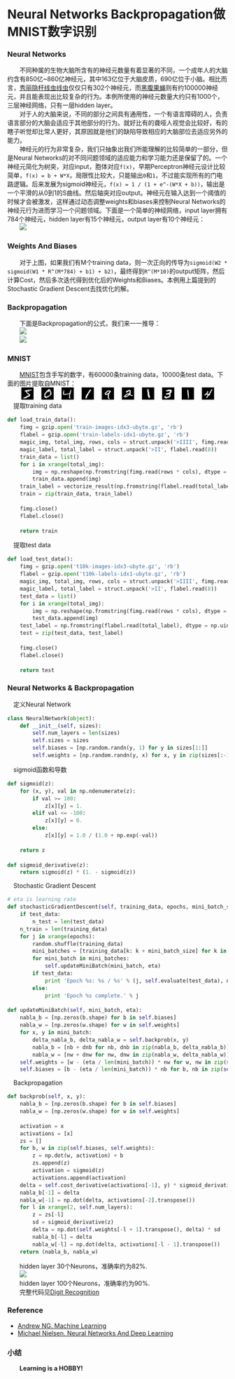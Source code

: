 Neural Networks Backpropagation做MNIST数字识别
==============================================

### Neural Networks
&emsp;&emsp;不同种属的生物大脑所含有的神经元数量有着显著的不同，一个成年人的大脑约含有850亿~860亿神经元，其中163亿位于大脑皮质，690亿位于小脑。相比而言，[秀丽隐杆线虫线虫](https://en.wikipedia.org/wiki/Caenorhabditis_elegans)仅仅只有302个神经元，而[黑腹果蝇](https://en.wikipedia.org/wiki/Drosophila_melanogaster)则有约100000神经元，并且能表现出比较复杂的行为。本例所使用的神经元数量大约只有1000个，三层神经网络，只有一层hidden layer。  
&emsp;&emsp;对于人的大脑来说，不同的部分之间具有通用性，一个有语言障碍的人，负责语言部分的大脑会适应于其他部分的行为。就好比有的聋哑人视觉会比较好，有的瞎子听觉却比常人更好，其原因就是他们的缺陷导致相应的大脑部位去适应另外的能力。  
&emsp;&emsp;神经元的行为非常复杂，我们只抽象出我们所能理解的比较简单的一部分，但是Neural Networks的对不同问题领域的适应能力和学习能力还是保留了的。一个神经元简化为树突，对应input，胞体对应`f(x)`，早期Perceptron神经元设计比较简单，`f(x) = b + W*X`，局限性比较大，只能输出`0`和`1`，不过能实现所有的门电路逻辑。后来发展为sigmoid神经元，`f(x) = 1 / (1 + e^-(W*X + b))`，输出是一个平滑的从0到1的S曲线。然后轴突对应output。神经元在输入达到一个阈值的时候才会被激发，这样通过动态调整weights和biases来控制Neural Networks的神经元行为进而学习一个问题领域。下面是一个简单的神经网络，input layer拥有784个神经元，hidden layer有15个神经元，output layer有10个神经元：  
&emsp;&emsp;<img src='http://neuralnetworksanddeeplearning.com/images/tikz12.png' />  

### Weights And Biases
&emsp;&emsp;对于上图，如果我们有M个training data，则一次正向的传导为`sigmoid(W2 * sigmoid(W1 * R^(M*784) + b1) + b2)`，最终得到`R^(M*10)`的output矩阵，然后计算Cost，然后多次迭代得到优化后的Weights和Biases。本例用上篇提到的Stochastic Gradient Descent去找优化的解。

### Backpropagation
&emsp;&emsp;下面是Backpropagation的公式，我们来一一推导：  
&emsp;&emsp;<img src='http://neuralnetworksanddeeplearning.com/images/tikz21.png' />  
&emsp;&emsp;<img src='https://github.com/linghuazaii/blog/blob/master/image/machine-learning/backpropagation.png' />  

### MNIST
&emsp;&emsp;[MNIST](http://yann.lecun.com/exdb/mnist/)包含手写的数字，有60000条training data，10000条test data。下面的图片提取自MNIST：  
&emsp;&emsp;
<img src='https://github.com/linghuazaii/digit-recognition/blob/master/digits/digit1_5.png' />&emsp;
<img src='https://github.com/linghuazaii/digit-recognition/blob/master/digits/digit2_0.png' />&emsp;
<img src='https://github.com/linghuazaii/digit-recognition/blob/master/digits/digit3_4.png' />&emsp;
<img src='https://github.com/linghuazaii/digit-recognition/blob/master/digits/digit4_1.png' />&emsp;
<img src='https://github.com/linghuazaii/digit-recognition/blob/master/digits/digit5_9.png' />&emsp;
<img src='https://github.com/linghuazaii/digit-recognition/blob/master/digits/digit6_2.png' />&emsp;
<img src='https://github.com/linghuazaii/digit-recognition/blob/master/digits/digit7_1.png' />&emsp;
<img src='https://github.com/linghuazaii/digit-recognition/blob/master/digits/digit8_3.png' />&emsp;
<img src='https://github.com/linghuazaii/digit-recognition/blob/master/digits/digit9_1.png' />&emsp;
<img src='https://github.com/linghuazaii/digit-recognition/blob/master/digits/digit10_4.png' />&emsp;  
&emsp;提取training data  
```python
def load_train_data():
    fimg = gzip.open('train-images-idx3-ubyte.gz', 'rb')
    flabel = gzip.open('train-labels-idx1-ubyte.gz', 'rb')
    magic_img, total_img, rows, cols = struct.unpack('>IIII', fimg.read(16))
    magic_label, total_label = struct.unpack('>II', flabel.read(8))
    train_data = list()
    for i in xrange(total_img):
        img = np.reshape(np.fromstring(fimg.read(rows * cols), dtype = np.uint8), (rows * cols, 1))
        train_data.append(img)
    train_label = vectorize_result(np.fromstring(flabel.read(total_label), dtype = np.uint8))
    train = zip(train_data, train_label)

    fimg.close()
    flabel.close()

    return train
```

&emsp;提取test data
```python
def load_test_data():
    fimg = gzip.open('t10k-images-idx3-ubyte.gz', 'rb')
    flabel = gzip.open('t10k-labels-idx1-ubyte.gz', 'rb')
    magic_img, total_img, rows, cols = struct.unpack('>IIII', fimg.read(16))
    magic_label, total_label = struct.unpack('>II', flabel.read(8))
    test_data = list()
    for i in xrange(total_img):
        img = np.reshape(np.fromstring(fimg.read(rows * cols), dtype = np.uint8), (rows * cols, 1))
        test_data.append(img)
    test_label = np.fromstring(flabel.read(total_label), dtype = np.uint8)
    test = zip(test_data, test_label)

    fimg.close()
    flabel.close()

    return test
```

### Neural Networks & Backpropagation
&emsp;定义Neural Network
```python
class NeuralNetwork(object):
    def __init__(self, sizes):
        self.num_layers = len(sizes)
        self.sizes = sizes
        self.biases = [np.random.randn(y, 1) for y in sizes[1:]]
        self.weights = [np.random.randn(y, x) for x, y in zip(sizes[:-1], sizes[1:])]
```

&emsp;sigmoid函数和导数
```python
def sigmoid(z):
    for (x, y), val in np.ndenumerate(z):
        if val >= 100:
            z[x][y] = 1.
        elif val <= -100:
            z[x][y] = 0.
        else:
            z[x][y] = 1.0 / (1.0 + np.exp(-val))

    return z

def sigmoid_derivative(z):
    return sigmoid(z) * (1. - sigmoid(z))

```

&emsp;Stochastic Gradient Descent
```python
# eta is learning rate
def stochasticGradientDescent(self, training_data, epochs, mini_batch_size, eta, test_data = None):
    if test_data:
        n_test = len(test_data)
    n_train = len(training_data)
    for j in xrange(epochs):
        random.shuffle(training_data)
        mini_batches = [training_data[k: k + mini_batch_size] for k in xrange(0, n_train, mini_batch_size)]
        for mini_batch in mini_batches:
            self.updateMiniBatch(mini_batch, eta)
        if test_data:
            print 'Epoch %s: %s / %s' % (j, self.evaluate(test_data), n_test)
        else:
            print 'Epoch %s complete.' % j

def updateMiniBatch(self, mini_batch, eta):
    nabla_b = [np.zeros(b.shape) for b in self.biases]
    nabla_w = [np.zeros(w.shape) for w in self.weights]
    for x, y in mini_batch:
        delta_nabla_b, delta_nabla_w = self.backprob(x, y)
        nabla_b = [nb + dnb for nb, dnb in zip(nabla_b, delta_nabla_b)]
        nabla_w = [nw + dnw for nw, dnw in zip(nabla_w, delta_nabla_w)]
    self.weights = [w - (eta / len(mini_batch)) * nw for w, nw in zip(self.weights, nabla_w)]
    self.biases = [b - (eta / len(mini_batch)) * nb for b, nb in zip(self.biases, nabla_b)]
```

&emsp;Backpropagation
```python
def backprob(self, x, y):
    nabla_b = [np.zeros(b.shape) for b in self.biases]
    nabla_w = [np.zeros(w.shape) for w in self.weights]

    activation = x
    activations = [x]
    zs = []
    for b, w in zip(self.biases, self.weights):
        z = np.dot(w, activation) + b
        zs.append(z)
        activation = sigmoid(z)
        activations.append(activation)
    delta = self.cost_derivative(activations[-1], y) * sigmoid_derivative(zs[-1])
    nabla_b[-1] = delta
    nabla_w[-1] = np.dot(delta, activations[-2].transpose())
    for l in xrange(2, self.num_layers):
        z = zs[-l]
        sd = sigmoid_derivative(z)
        delta = np.dot(self.weights[-l + 1].transpose(), delta) * sd
        nabla_b[-l] = delta
        nabla_w[-l] = np.dot(delta, activations[-l - 1].transpose())
    return (nabla_b, nabla_w)
```
  
&emsp;&emsp;hidden layer 30个Neurons，准确率约为82%.  
&emsp;&emsp;<img src='https://github.com/linghuazaii/blog/blob/master/image/machine-learning/hidden-layer-30.png' />  
&emsp;&emsp;hidden layer 100个Neurons，准确率约为90%.  
&emsp;&emsp;完整代码见[Digit Recognition](https://github.com/linghuazaii/digit-recognition)

### Reference
 - [Andrew NG. Machine Learning](https://www.coursera.org/learn/machine-learning/home/welcome)
 - [Michael Nielsen. Neural Networks And Deep Learning](http://neuralnetworksanddeeplearning.com)


### 小结
&emsp;&emsp;**Learning is a HOBBY!**
